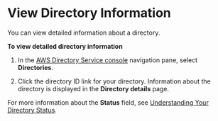 # View Directory Information<a name="simple_ad_view_directory_info"></a>

You can view detailed information about a directory\.

**To view detailed directory information**

1. In the [AWS Directory Service console](https://console.aws.amazon.com/directoryservicev2/) navigation pane, select **Directories**\.

1. Click the directory ID link for your directory\. Information about the directory is displayed in the **Directory details** page\. 

For more information about the **Status** field, see [Understanding Your Directory Status](ms_ad_directory_status.md)\.